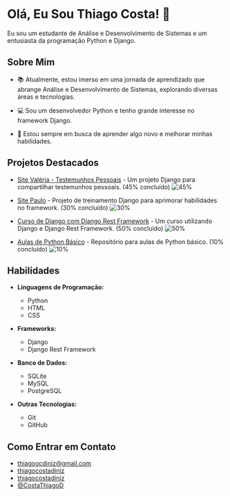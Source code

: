 # Olá, Eu Sou Thiago Costa! 👋

Eu sou um estudante de Análise e Desenvolvimento de Sistemas e um entusiasta da programação Python e Django.

## Sobre Mim
- 📚 Atualmente, estou imerso em uma jornada de aprendizado que abrange Análise e Desenvolvimento de Sistemas, explorando diversas áreas e tecnologias.

- 💻 Sou um desenvolvedor Python e tenho grande interesse no framework Django.
- 🌱 Estou sempre em busca de aprender algo novo e melhorar minhas habilidades.

## Projetos Destacados
- [Site Valéria - Testemunhos Pessoais](https://github.com/ThiagoCostaD/SiteValeria) - Um projeto Django para compartilhar testemunhos pessoais. (45% concluído) ![45%](https://progress-bar.dev/45)

- [Site Paulo](https://github.com/ThiagoCostaD/SitePaulo) - Projeto de treinamento Django para aprimorar habilidades no framework. (30% concluído) ![30%](https://progress-bar.dev/30)

- [Curso de Django com Django Rest Framework](https://github.com/ThiagoCostaD/CursoDeDjango) - Um curso utilizando Django e Django Rest Framework. (50% concluído) ![50%](https://progress-bar.dev/50)

- [Aulas de Python Básico](https://github.com/ThiagoCostaD/Aulas_Python) - Repositório para aulas de Python básico. (10% concluído) ![10%](https://progress-bar.dev/10)


## Habilidades
- **Linguagens de Programação:**
  - Python <i class="fab fa-python"></i>
  - HTML <i class="fab fa-html5"></i>
  - CSS <i class="fab fa-css3"></i>

- **Frameworks:**
  - Django <i class="fab fa-python"></i>
  - Django Rest Framework <i class="fab fa-python"></i>

- **Banco de Dados:**
  - SQLite <i class="fas fa-database"></i>
  - MySQL <i class="fas fa-database"></i>
  - PostgreSQL <i class="fas fa-database"></i>

- **Outras Tecnologias:**
  - Git <i class="fab fa-git"></i>
  - GitHub  <i class="fab fa-github"></i>


## Como Entrar em Contato
- <i class="fa-solid fa-envelope"></i> thiagoocdiniz@gmail.com
- <i class="fa-brands fa-instagram"></i> [thiagocostadiniz](https://www.instagram.com/thiagocostadiniz/)
- <i class="fa-brands fa-linkedin-in"></i> [thiagocostadiniz](https://www.linkedin.com/in/thiagocostadiniz/)
- <i class="fa-brands fa-twitter"></i> [@CostaThiagoD](https://twitter.com/CostaThiagoD)
